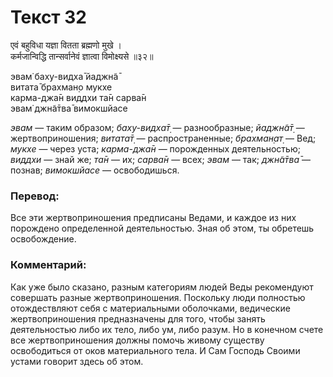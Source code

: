 # Текст 32

एवं बहुविधा यज्ञा वितता ब्रह्मणो मुखे ।  
कर्मजान्विद्धि तान्सर्वानेवं ज्ञात्वा विमोक्ष्यसे ॥३२॥

эвам̇ баху-видха̄ йаджн̃а̄  
витата̄ брахман̣о мукхе  
карма-джа̄н виддхи та̄н сарва̄н  
эвам̇ джн̃а̄тва̄ вимокшйасе

_эвам_ — таким образом; _баху-видха̄т̣_ — разнообразные; _йаджн̃а̄т̣_ — жертвоприношения; _витата̄т̣_ — распространенные; _брахман̣ат̣_ — Вед; _мукхе_ — через уста; _карма-джа̄н_ — порожденных деятельностью; _виддхи_ — знай же; _та̄н_ — их; _сарва̄н_ — всех; _эвам_ — так; _джн̃а̄тва̄_ — познав; _вимокшйасе_ — освободишься.

### Перевод:

Все эти жертвоприношения предписаны Ведами, и каждое из них порождено определенной деятельностью. Зная об этом, ты обретешь освобождение.

### Комментарий:

Как уже было сказано, разным категориям людей Веды рекомендуют совершать разные жертвоприношения. Поскольку люди полностью отождествляют себя с материальными оболочками, ведические жертвоприношения предназначены для того, чтобы занять деятельностью либо их тело, либо ум, либо разум. Но в конечном счете все жертвоприношения должны помочь живому существу освободиться от оков материального тела. И Сам Господь Своими устами говорит здесь об этом.
